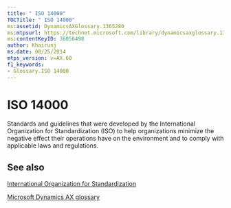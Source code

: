 ```yaml
---
title: " ISO 14000"
TOCTitle: " ISO 14000"
ms:assetid: DynamicsAXGlossary.1365280
ms:mtpsurl: https://technet.microsoft.com/library/dynamicsaxglossary.1365280(v=AX.60)
ms:contentKeyID: 36056498
author: Khairunj
ms.date: 08/25/2014
mtps_version: v=AX.60
f1_keywords:
- Glossary.ISO 14000
---
```


# ISO 14000

Standards and guidelines that were developed by the International Organization for Standardization (ISO) to help organizations minimize the negative effect their operations have on the environment and to comply with applicable laws and regulations.

## See also

[International Organization for Standardization](international-organization-for-standardization.md)

[Microsoft Dynamics AX glossary](glossary/microsoft-dynamics-ax-glossary.md)

  



